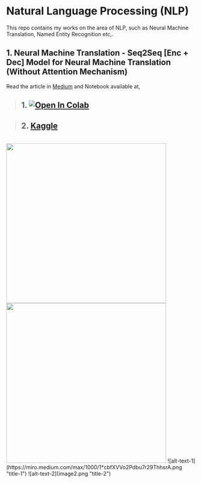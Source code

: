 # Natural Language Processing (NLP)
This repo contains my works on the area of NLP, such as Neural Machine Translation, Named Entity Recognition etc,.

## 1. Neural Machine Translation - Seq2Seq [Enc + Dec] Model for Neural Machine Translation (Without Attention Mechanism)
Read the article in [Medium](https://towardsdatascience.com/a-comprehensive-guide-to-neural-machine-translation-using-seq2sequence-modelling-using-pytorch-41c9b84ba350?source=friends_link&sk=2a6af391412bdc18c416bcd635daa884) and Notebook available at,

> ## 1. [![Open In Colab](https://colab.research.google.com/assets/colab-badge.svg)](https://colab.research.google.com/github/bala-codes/Natural-Language-Processing-NLP/blob/master/Neural%20Machine%20Translation/1.%20Seq2Seq%20%5BEnc%20%2B%20Dec%5D%20Model%20for%20Neural%20Machine%20Translation%20(Without%20Attention%20Mechanism).ipynb)

> ## 2. [Kaggle](https://www.kaggle.com/balakrishcodes/seq2seq-model-for-neural-machine-translation#12.-Seq2Seq-Model-Inference)

<br />
<img src="https://miro.medium.com/max/1000/1*cbfXVVo2Pdbu7r29ThhsrA.png" width="425"/> <img src="https://miro.medium.com/max/700/1*5XuNXYcpOw5rwu4LirCKtw.png" width="425"/> 
![alt-text-1](https://miro.medium.com/max/1000/1*cbfXVVo2Pdbu7r29ThhsrA.png "title-1") ![alt-text-2](image2.png "title-2")

